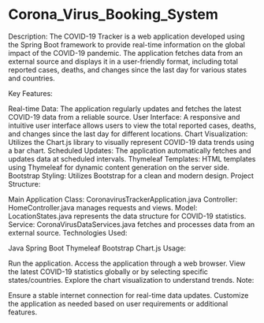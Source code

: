# Corona_Virus_Booking_System

Description:
The COVID-19 Tracker is a web application developed using the Spring Boot framework to provide real-time information on the global impact of the COVID-19 pandemic. The application fetches data from an external source and displays it in a user-friendly format, including total reported cases, deaths, and changes since the last day for various states and countries.

Key Features:

Real-time Data: The application regularly updates and fetches the latest COVID-19 data from a reliable source.
User Interface: A responsive and intuitive user interface allows users to view the total reported cases, deaths, and changes since the last day for different locations.
Chart Visualization: Utilizes the Chart.js library to visually represent COVID-19 data trends using a bar chart.
Scheduled Updates: The application automatically fetches and updates data at scheduled intervals.
Thymeleaf Templates: HTML templates using Thymeleaf for dynamic content generation on the server side.
Bootstrap Styling: Utilizes Bootstrap for a clean and modern design.
Project Structure:

Main Application Class: CoronavirusTrackerApplication.java
Controller: HomeController.java manages requests and views.
Model: LocationStates.java represents the data structure for COVID-19 statistics.
Service: CoronaVirusDataServices.java fetches and processes data from an external source.
Technologies Used:

Java
Spring Boot
Thymeleaf
Bootstrap
Chart.js
Usage:

Run the application.
Access the application through a web browser.
View the latest COVID-19 statistics globally or by selecting specific states/countries.
Explore the chart visualization to understand trends.
Note:

Ensure a stable internet connection for real-time data updates.
Customize the application as needed based on user requirements or additional features.
